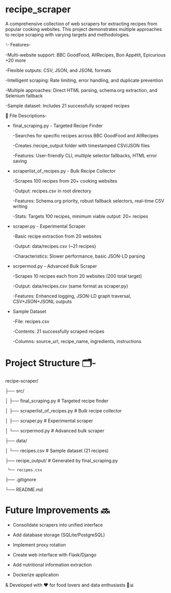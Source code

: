 # recipe_scraper
A comprehensive collection of web scrapers for extracting recipes from popular cooking websites. This project demonstrates multiple approaches to recipe scraping with varying targets and methodologies.


 ✨ Features-

-Multi-website support: BBC GoodFood, AllRecipes, Bon Appétit, Epicurious +20 more

-Flexible outputs: CSV, JSON, and JSONL formats

-Intelligent scraping: Rate limiting, error handling, and duplicate prevention

-Multiple approaches: Direct HTML parsing, schema.org extraction, and Selenium fallback

-Sample dataset: Includes 21 successfully scraped recipes


 📁 File Descriptions-
 
 * final_scraping.py - Targeted Recipe Finder
    
   -Searches for specific recipes across BBC GoodFood and AllRecipes

   -Creates /recipe_output folder with timestamped CSV/JSON files

   -Features: User-friendly CLI, multiple selector fallbacks, HTML error saving

* scraperlist_of_recipes.py - Bulk Recipe Collector
   
  -Scrapes 100 recipes from 20+ cooking websites

  -Output: recipes.csv in root directory

  -Features: Schema.org priority, robust fallback selectors, real-time CSV writing

  -Stats: Targets 100 recipes, minimum viable output: 20+ recipes

* scraper.py - Experimental Scraper
 
  -Basic recipe extraction from 20 websites

  -Output: data/recipes.csv (~21 recipes)

  -Characteristics: Slower performance, basic JSON-LD parsing

* scrpermod.py - Advanced Bulk Scraper

  -Scrapes 10 recipes each from 20 websites (200 total target)

  -Output: data/recipes.csv (same format as scraper.py)

  -Features: Enhanced logging, JSON-LD graph traversal, CSV+JSON+JSONL outputs

* Sample Dataset

  -File: recipes.csv

  -Contents: 21 successfully scraped recipes

  -Columns: source_url, recipe_name, ingredients, instructions


# Project Structure 🗂️-

  recipe-scraper/
  
├── src/

│   ├── final_scraping.py            # Targeted recipe finder

│   ├── scraperlist_of_recipes.py    # Bulk recipe collector

│   ├── scraper.py                   # Experimental scraper

│   └── scrpermod.py                 # Advanced bulk scraper

├── data/

│   └── recipes.csv                  # Sample dataset (21 recipes)

├── recipe_output/                   # Generated by final_scraping.py

     └── recipes.csv
     
├── .gitignore

└── README.md

# Future Improvements 🔜 

* Consolidate scrapers into unified interface

* Add database storage (SQLite/PostgreSQL)

* Implement proxy rotation

* Create web interface with Flask/Django

* Add nutritional information extraction

* Dockerize application



& Developed with ❤️ for food lovers and data enthusiasts 🍕📊













